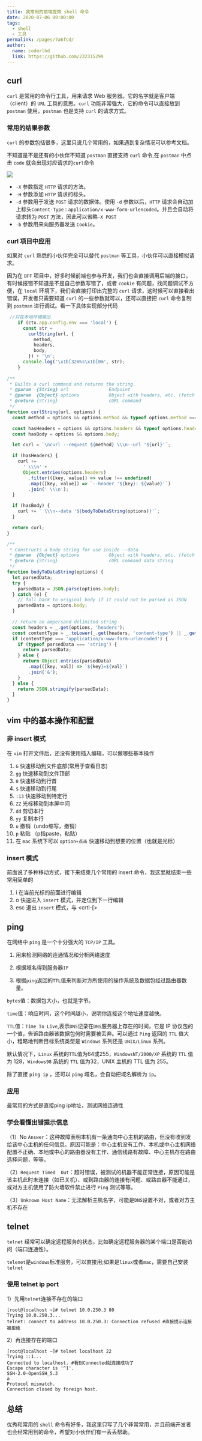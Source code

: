 ```yaml
---
title: 我常用的前端提效 shell 命令
date: 2020-07-06 00:00:00
tags: 
  - shell
  - 工具
permalink: /pages/7a6fcd/
author: 
  name: coderlhd
  link: https://github.com/232315299
---
```


## curl
`curl` 是常用的命令行工具，用来请求 Web 服务器。它的名字就是客户端（client）的 `URL` 工具的意思。`curl` 功能非常强大，它的命令可以直接放到 `postman` 使用，`postman` 也是支持 `curl` 的请求方式。

### 常用的结果参数
`curl` 的参数包括很多，这里只说几个常用的，如果遇到复杂情况可以参考文档。

不知道是不是还有的小伙伴不知道 `postman` 直接支持 `curl` 命令,在 `postman` 中点击 `code` 就会出现对应请求的`curl`命令

![](http://img.xiaogangzai.cn/shell_20200718_1.jpg)
- `-X` 参数指定 `HTTP` 请求的方法。
- `-H` 参数添加 `HTTP` 请求的标头。
- `-d` 参数用于发送 `POST` 请求的数据体。使用 `-d` 参数以后，`HTTP` 请求会自动加上标头`Content-Type` : `application/x-www-form-urlencoded`。并且会自动将请求转为 `POST` 方法，因此可以省略`-X POST`
- `-b` 参数用来向服务器发送 `Cookie`。

### curl 项目中应用
如果对 `curl` 熟悉的小伙伴完全可以替代 `postman` 等工具，小伙伴可以直接模拟请求。

因为在 `BFF` 项目中，好多时候前端也参与开发，我们也会直接调用后端的接口，有时候报错不知道是不是自己参数写错了，或者 `cookie` 有问题，找问题调试不方便，在 `local` 环境下，我们会直接打印出完整的 `curl` 请求，这时候可以直接看出错误，开发者只需要知道 `curl` 的一些参数就可以，还可以直接把 `curl` 命令复制到 `postman` 进行调试。看一下具体实现部分代码

``` javascript
 //只在本地环境输出
    if (ctx.app.config.env === 'local') {
      const str =
        curlString(url, {
          method,
          headers,
          body,
        }) + '\n';
      console.log('\x1b[32m%s\x1b[0m', str);
    }
    
/**
 * Builds a curl command and returns the string.
 * @param  {String} url               Endpoint
 * @param  {Object} options           Object with headers, etc. (fetch format)
 * @return {String}                   cURL command
 */
function curlString(url, options) {
  const method = options && options.method && typeof options.method === 'string' ? options.method.toUpperCase() : 'GET';

  const hasHeaders = options && options.headers && typeof options.headers === 'object';
  const hasBody = options && options.body;

  let curl = `\ncurl --request ${method} \\\n--url '${url}'`;

  if (hasHeaders) {
    curl +=
      ' \\\n' +
      Object.entries(options.headers)
        .filter(([key, value]) => value !== undefined)
        .map(([key, value]) => `--header '${key}: ${value}'`)
        .join(' \\\n');
  }

  if (hasBody) {
    curl += ` \\\n--data '${bodyToDataString(options)}'`;
  }

  return curl;
}

/**
 * Constructs a body string for use inside --data
 * @param  {Object} options           Object with headers, etc. (fetch format)
 * @return {String}                   cURL command data string
 */
function bodyToDataString(options) {
  let parsedData;
  try {
    parsedData = JSON.parse(options.body);
  } catch (e) {
    // fall back to original body if it could not be parsed as JSON
    parsedData = options.body;
  }

  // return an ampersand delimited string
  const headers = _.get(options, 'headers');
  const contentType = _.toLower(_.get(headers, 'content-type') || _.get(headers, 'Content-Type'));
  if (contentType === 'application/x-www-form-urlencoded') {
    if (typeof parsedData === 'string') {
      return parsedData;
    } else {
      return Object.entries(parsedData)
        .map(([key, val]) => `${key}=${val}`)
        .join('&');
    }
  } else {
    return JSON.stringify(parsedData);
  }
}
```


## vim 中的基本操作和配置
### 非 insert 模式
在 `vim` 打开文件后，还没有使用插入编辑，可以做哪些基本操作
1. `G` 快速移动到文件底部(常用于查看日志)
2. `gg` 快速移动到文件顶部
3. `0` 快速移动到行首
4. `$` 快速移动到行尾
4. `:13` 快速移动到特定行 
5. `ZZ` 光标移动到本屏中间
6. `dd` 剪切本行
7. `yy` 复制本行
8. `u` 撤销（undo缩写，撤销）
9. `p` 粘贴 （p指paste，粘贴）
10. 在 `mac` 系统下可以 `option+点击` 快速移动到想要的位置（也就是光标）

### insert 模式

前面说了多种移动方式，接下来结束几个常用的 insert 命令，我这里就结束一些常用简单的
1. i 在当前光标的前面进行编辑
2. o 快速进入 `insert` 模式，并定位到下一行编辑
3. esc 退出 `insert` 模式，与 <crtl-[>

## ping 
在网络中 `ping` 是一个十分强大的 `TCP/IP` 工具。

1. 用来检测网络的连通情况和分析网络速度

2. 根据域名得到服务器`IP`

3. 根据`ping`返回的`TTL`值来判断对方所使用的操作系统及数据包经过路由器数量。


`bytes`值：数据包大小，也就是字节。

`time`值：响应时间，这个时间越小，说明你连接这个地址速度越快。

`TTL`值：`Time To Live`,表示`DNS`记录在`DNS`服务器上存在的时间，它是 IP 协议包的一个值，告诉路由器该数据包何时需要被丢弃。可以通过 `Ping` 返回的 `TTL` 值大小，粗略地判断目标系统类型是 `Windows` 系列还是 `UNIX/Linux` 系列。

默认情况下，`Linux` 系统的` TTL `值为64或255，`WindowsNT/2000/XP` 系统的 `TTL` 值为 128，`Windows98` 系统的 `TTL` 值为32，UNIX 主机的 TTL 值为 255。

除了直接 `ping ip` ，还可以 `ping` 域名，会自动把域名解析为 `ip`。

### 应用
最常用的方式是直接ping ip地址，测试网络连通性

### 学会看懂出错提示信息
（1）No 
`Answer`：这种故障表明本机有一条通向中心主机的路由，但没有收到发给该中心主机的任何信息。原因可能是：中心主机没有工作、本机或中心主机网络配置不正确、本地或中心的路由器没有工作、通信线路有故障、中心主机存在路由选择问题，等等。 

（2）`Request Timed 
Out`：超时错误，被测试的机器不能正常连接，原因可能是该主机此时未连接（如已关机）、或到路由器的连接有问题、或路由器不能通过，或对方主机使用了防火墙软件禁止进行 `Ping` 测试等等。 

（3）`Unknown Host Name`：无法解析主机名字，可能是`DNS`设置不对，或者对方主机不存在

## telnet
`telnet` 经常可以确定远程服务的状态，比如确定远程服务器的某个端口是否能访问（端口连通性）。

`telenet`是`windows`标准服务，可以直接用;如果是`linux`或者`mac`，需要自己安装`telnet`
### 使用 telnet ip port

1）先用`telnet`连接不存在的端口

```shell
[root@localhost ~]# telnet 10.0.250.3 80
Trying 10.0.250.3...
telnet: connect to address 10.0.250.3: Connection refused #直接提示连接被拒绝
```

2）再连接存在的端口

```shell
[root@localhost ~]# telnet localhost 22
Trying ::1...
Connected to localhost. #看到Connected就连接成功了
Escape character is '^]'.
SSH-2.0-OpenSSH_5.3
a
Protocol mismatch.
Connection closed by foreign host.
```
## 总结
优秀和常用的 `shell` 命令有好多，我这里只写了几个非常常用，并且前端开发者也会经常用到的命令，希望对小伙伴们有一丢丢帮助。